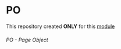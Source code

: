 # PO
This repository created **ONLY** for this [module][1]

###### PO -  Page Object


[1]: https://stepik.org/lesson/199980/step/1?unit=174035